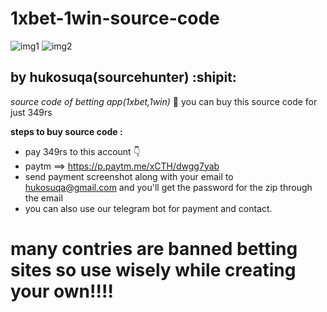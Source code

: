 # 1xbet-1win-source-code

![img1](https://i.ibb.co/xjpM7Xw/Screenshot-2022-08-03-083710.png)
![img2](https://i.ibb.co/DWkNtfp/Screenshot-2022-08-03-084813.png)


## by hukosuqa(sourcehunter) :shipit:
*source code of betting app(1xbet,1win)* :space_invader:
you can buy this source code for just 349rs

**steps to buy source code :**

- pay 349rs to this account 👇
- paytm ==> https://p.paytm.me/xCTH/dwgg7yab 
- send payment screenshot along with your email to hukosuqa@gmail.com and you'll get the password for the zip through the email
- you can also use our telegram bot for payment and contact.

# many contries are banned betting sites so use wisely while creating your own!!!!

